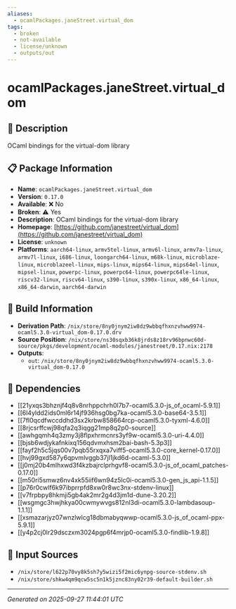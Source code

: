 ```yaml
---
aliases:
  - ocamlPackages.janeStreet.virtual_dom
tags:
  - broken
  - not-available
  - license/unknown
  - outputs/out
---
```


# ocamlPackages.janeStreet.virtual_dom

## 📝 Description

OCaml bindings for the virtual-dom library

## 📋 Package Information

- **Name**: `ocamlPackages.janeStreet.virtual_dom`
- **Version**: `0.17.0`
- **Available**: ❌ No
- **Broken**: ⚠️ Yes
- **Description**: OCaml bindings for the virtual-dom library
- **Homepage**: [https://github.com/janestreet/virtual_dom](https://github.com/janestreet/virtual_dom)
- **License**: `unknown`
- **Platforms**: `aarch64-linux`, `armv5tel-linux`, `armv6l-linux`, `armv7a-linux`, `armv7l-linux`, `i686-linux`, `loongarch64-linux`, `m68k-linux`, `microblaze-linux`, `microblazeel-linux`, `mips-linux`, `mips64-linux`, `mips64el-linux`, `mipsel-linux`, `powerpc-linux`, `powerpc64-linux`, `powerpc64le-linux`, `riscv32-linux`, `riscv64-linux`, `s390-linux`, `s390x-linux`, `x86_64-linux`, `x86_64-darwin`, `aarch64-darwin`

## 🔧 Build Information

- **Derivation Path**: `/nix/store/8ny0jnym2iw8dz9wbbqfhxnzvhww9974-ocaml5.3.0-virtual_dom-0.17.0.drv`
- **Source Position**: `/nix/store/ns30sqxb36k8jrds8z18rv96bpnwc60d-source/pkgs/development/ocaml-modules/janestreet/0.17.nix:2178`
- **Outputs**:
  - `out`:  `/nix/store/8ny0jnym2iw8dz9wbbqfhxnzvhww9974-ocaml5.3.0-virtual_dom-0.17.0`

## 🔗 Dependencies

- [[21yxqs3bhznjf4q8v8nrhppchrh0l7b7-ocaml5.3.0-js_of_ocaml-5.9.1]]
- [[6l4yldd2ids0ml6r14jf936hsg0bg7ka-ocaml5.3.0-base64-3.5.1]]
- [[7fl0qcdfwccddhd3sx2krbw858664rcp-ocaml5.3.0-tyxml-4.6.0]]
- [[8rjcsrffcwj98qfa2q3iqgg21mp8q2p0-source]]
- [[awhgqmh4q3zmy3j8flpxhrmcnrs3yf9w-ocaml5.3.0-uri-4.4.0]]
- [[bjsb6wdjykafnkixq156qdvmxhsm2bai-bash-5.3p3]]
- [[fayf2h5c5jqs00v7pqb55rxqxa7viff5-ocaml5.3.0-core_kernel-0.17.0]]
- [[hvj99gxd587y6qpvmlvggb37jl1jkd6d-ocaml-5.3.0]]
- [[j0mj20b4mlhxwd3f4kzbajrclprhgvf8-ocaml5.3.0-js_of_ocaml_patches-0.17.0]]
- [[m50ri5smwz6nv4xk55iif6wn94z5lc0i-ocaml5.3.0-gen_js_api-1.1.5]]
- [[p76r0cwlf6k97ibprrpfd8xw0r8wc3nx-stdenv-linux]]
- [[v7frpbpy8hkmji5gb4ak2mr2g4d3jm1d-dune-3.20.2]]
- [[wsgmgc3hwjhkya00cwmywvgs812nl3di-ocaml5.3.0-lambdasoup-1.1.1]]
- [[xsmazarjyz07wnzlwlcg18dbmabyqwwp-ocaml5.3.0-js_of_ocaml-ppx-5.9.1]]
- [[y4p2cj0lr29dsczxm3024pgp6f4mrjp0-ocaml5.3.0-findlib-1.9.8]]

## 📁 Input Sources

- `/nix/store/l622p70vy8k5sh7y5wizi5f2mic6ynpg-source-stdenv.sh`
- `/nix/store/shkw4qm9qcw5sc5n1k5jznc83ny02r39-default-builder.sh`

---
*Generated on 2025-09-27 11:44:01 UTC*
